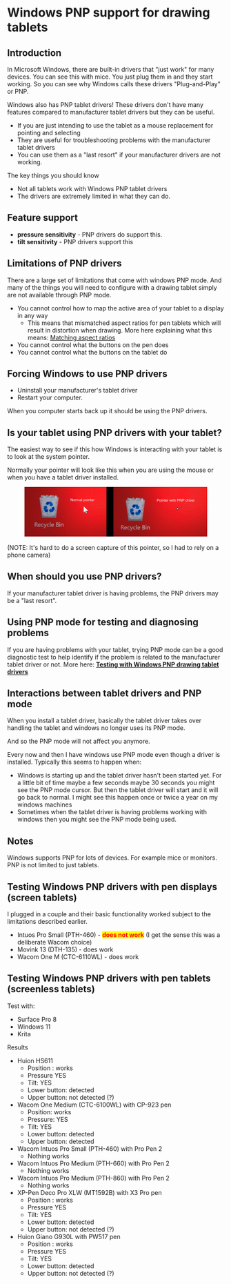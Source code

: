 # Windows PNP support for drawing tablets

## Introduction

In Microsoft Windows, there are built-in drivers that "just work" for many devices. You can see this with mice. You just plug them in and they start working. So you can see why Windows calls these drivers "Plug-and-Play" or PNP.

Windows also has PNP tablet drivers! These drivers don't have many features compared to manufacturer tablet drivers but they can be useful.

* If you are just intending to use the tablet as a mouse replacement for pointing and selecting
* They are useful for troubleshooting problems with the manufacturer tablet drivers
* You can use them as a "last resort" if your manufacturer drivers are not working.

The key things you should know

* Not all tablets work with Windows PNP tablet drivers
* The drivers are extremely limited in what they can do.

## Feature support

* **pressure sensitivity** - PNP drivers do support this.
* **tilt sensitivity** - PNP drivers support this

## Limitations of PNP drivers

There are a large set of limitations that come with windows PNP mode. And many of the things you will need to configure with a drawing tablet simply are not available through PNP mode.

* You cannot control how to map the active area of your tablet to a display in any way
  * This means that mismatched aspect ratios for pen tablets which will result in distortion when drawing. More here explaining what this means: [Matching aspect ratios](../customizing-your-experience/matching-aspect-ratios.md)
* You cannot control what the buttons on the pen does
* You cannot control what the buttons on the tablet do&#x20;

## Forcing Windows to use PNP drivers

* Uninstall your manufacturer's tablet driver
* Restart your computer.

When you computer starts back up it should be using the PNP drivers.

## Is your tablet using PNP drivers with your tablet?

The easiest way to see if this how Windows is interacting with your tablet is to look at the system pointer.

Normally your pointer will look like this when you are using the mouse or when you have a tablet driver installed.&#x20;

<figure><img src="../../.gitbook/assets/Windows-PNP-Pointers-2024-06-10-small.jpg" alt=""><figcaption></figcaption></figure>

(NOTE: It's hard to do a screen capture of this pointer, so I had to rely on a phone camera)

## When should you use PNP drivers?

If your manufacturer tablet driver is having problems, the PNP drivers may be a "last resort".

## Using PNP mode for testing and diagnosing problems

If you are having problems with your tablet, trying PNP mode can be a good diagnostic test to help identify if the problem is related to the manufacturer tablet driver or not. More here: [**Testing with Windows PNP drawing tablet drivers**](../../troubleshooting/testing-with-windows-pnp-drawing-tablet-drivers.md)&#x20;

## Interactions between tablet drivers and PNP mode

When you install a tablet driver, basically the tablet driver takes over handling the tablet and windows no longer uses its PNP mode.

And so the PNP mode will not affect you anymore.

Every now and then I have windows use PNP mode even though a driver is installed. Typically this seems to happen when:

* Windows is starting up and the tablet driver hasn't been started yet. For a little bit of time maybe a few seconds maybe 30 seconds you might see the PNP mode cursor. But then the tablet driver will start and it will go back to normal. I might see this happen once or twice a year on my windows machines
* Sometimes when the tablet driver is having problems working with windows then you might see the PNP mode being used. &#x20;

## Notes

Windows supports PNP for lots of devices. For example mice or monitors. PNP is not limited to just tablets.&#x20;



## Testing Windows PNP drivers with pen displays (screen tablets)

I plugged in a couple and their basic functionality worked subject to the limitations described earlier.

* Intuos Pro Small (PTH-460) - <mark style="color:red;">**does not work**</mark> (I get the sense this was a deliberate Wacom choice)
* Movink 13 (DTH-135) - does work
* Wacom One M (CTC-6110WL) - does work

## Testing Windows PNP drivers with pen tablets (screenless tablets)

Test with:

* Surface Pro 8
* Windows 11
* Krita

Results

* Huion HS611
  * Position : works
  * Pressure YES
  * Tilt: YES
  * Lower button: detected
  * Upper button: not detected (?)
* Wacom One Medium (CTC-6100WL) with CP-923 pen
  * Position: works
  * Pressure: YES
  * Tilt: YES
  * Lower button: detected&#x20;
  * Upper button: detected
* Wacom Intuos Pro Small (PTH-460) with Pro Pen 2
  * Nothing works
* Wacom Intuos Pro Medium (PTH-660) with Pro Pen 2
  * Nothing works
* Wacom Intuos Pro Medium (PTH-860) with Pro Pen 2
  * Nothing works
* XP-Pen Deco Pro XLW (MT1592B) with X3 Pro pen
  * Position : works
  * Pressure YES
  * Tilt: YES
  * Lower button: detected
  * Upper button: not detected (?)
* Huion Giano G930L with PW517 pen
  * Position : works
  * Pressure YES
  * Tilt: YES
  * Lower button: detected
  * Upper button: not detected (?)

